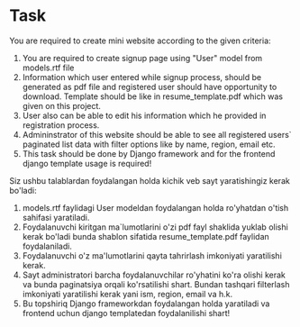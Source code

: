 # Task

You are required to create mini website according to the given criteria:

1. You are required to create signup page using "User" model from models.rtf file
2. Information which user entered while signup process, should be generated as pdf file and registered user should have opportunity to download. Template should be like in resume_template.pdf which was given on this project.
3. User also can be able to edit his information which he provided in registration process.
4. Admininstrator of this website should be able to see all registered users` paginated list data with filter options like by name, region, email etc.
5. This task should be done by Django framework and for the frontend django template usage is required!

Siz ushbu talablardan foydalangan holda kichik veb sayt yaratishingiz kerak bo'ladi:

1. models.rtf faylidagi User modeldan foydalangan holda ro'yhatdan o'tish sahifasi yaratiladi.
2. Foydalanuvchi kiritgan ma`lumotlarini o'zi pdf fayl shaklida yuklab olishi kerak bo'ladi bunda shablon sifatida resume_template.pdf faylidan foydalaniladi.
3. Foydalanuvchi o'z ma'lumotlarini qayta tahrirlash imkoniyati yaratilishi kerak.
4. Sayt administratori barcha foydalanuvchilar ro'yhatini ko'ra olishi kerak va bunda paginatsiya orqali ko'rsatilishi shart. Bundan tashqari filterlash imkoniyati yaratilishi kerak yani ism, region, email va h.k. 
5. Bu topshiriq Django frameworkdan foydalangan holda yaratiladi va frontend uchun django templatedan foydalanilishi shart!
